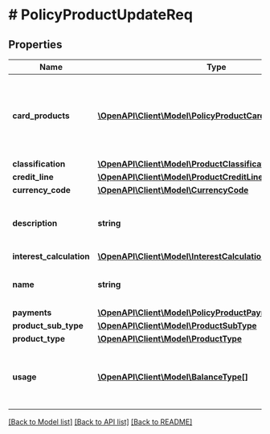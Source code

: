 # # PolicyProductUpdateReq

## Properties

Name | Type | Description | Notes
------------ | ------------- | ------------- | -------------
**card_products** | [**\OpenAPI\Client\Model\PolicyProductCardProductReq[]**](PolicyProductCardProductReq.md) | One or more card products associated with the credit product policy. |
**classification** | [**\OpenAPI\Client\Model\ProductClassification**](ProductClassification.md) |  |
**credit_line** | [**\OpenAPI\Client\Model\ProductCreditLine**](ProductCreditLine.md) |  |
**currency_code** | [**\OpenAPI\Client\Model\CurrencyCode**](CurrencyCode.md) |  |
**description** | **string** | Description of the credit product policy. | [optional]
**interest_calculation** | [**\OpenAPI\Client\Model\InterestCalculation**](InterestCalculation.md) |  |
**name** | **string** | Name of the credit product policy. |
**payments** | [**\OpenAPI\Client\Model\PolicyProductPaymentConfiguration**](PolicyProductPaymentConfiguration.md) |  |
**product_sub_type** | [**\OpenAPI\Client\Model\ProductSubType**](ProductSubType.md) |  |
**product_type** | [**\OpenAPI\Client\Model\ProductType**](ProductType.md) |  |
**usage** | [**\OpenAPI\Client\Model\BalanceType[]**](BalanceType.md) | One or more usage types for the credit product policy. |

[[Back to Model list]](../../README.md#models) [[Back to API list]](../../README.md#endpoints) [[Back to README]](../../README.md)
